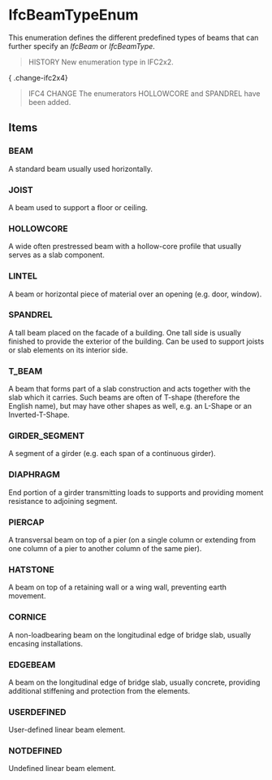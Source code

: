 # IfcBeamTypeEnum

This enumeration defines the different predefined types of beams that can further specify an _IfcBeam_ or _IfcBeamType_.

> HISTORY  New enumeration type in IFC2x2.

{ .change-ifc2x4}
> IFC4 CHANGE  The enumerators HOLLOWCORE and SPANDREL have been added.

## Items

### BEAM
A standard beam usually used horizontally.

### JOIST
A beam used to support a floor or ceiling.

### HOLLOWCORE
A wide often prestressed beam with a hollow-core profile that usually serves as a slab component.

### LINTEL
A beam or horizontal piece of material over an opening (e.g. door, window).

### SPANDREL
A tall beam placed on the facade of a building. One tall side is usually finished to provide the exterior of the building. Can be used to support joists or slab elements on its interior side.

### T_BEAM
A beam that forms part of a slab construction and acts together with the slab which it carries. Such beams are often of T-shape (therefore the English name), but may have other shapes as well, e.g. an L-Shape or an Inverted-T-Shape.

### GIRDER_SEGMENT
A segment of a girder (e.g. each span of a continuous girder).

### DIAPHRAGM
End portion of a girder transmitting loads to supports and providing moment resistance to adjoining segment.

### PIERCAP
A transversal beam on top of a pier (on a single column or extending from one column of a pier to another column of the same pier).

### HATSTONE
A beam on top of a retaining wall or a wing wall, preventing earth movement.

### CORNICE
A non-loadbearing beam on the longitudinal edge of bridge slab, usually encasing installations.

### EDGEBEAM
A beam on the longitudinal edge of bridge slab, usually concrete, providing additional stiffening and protection from the elements.

### USERDEFINED
User-defined linear beam element.

### NOTDEFINED
Undefined linear beam element.
